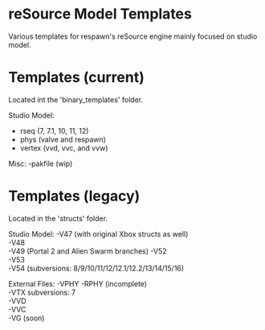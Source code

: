# reSource Model Templates
Various templates for respawn's reSource engine mainly focused on studio model.

# Templates (current)
Located int the 'binary_templates' folder.

Studio Model:
  - rseq (7, 7.1, 10, 11, 12)
  - phys (valve and respawn)
  - vertex (vvd, vvc, and vvw)

Misc:
  -pakfile (wip)

# Templates (legacy)
Located in the 'structs' folder.

Studio Model:
  -V47 (with original Xbox structs as well)  
  -V48  
  -V49 (Portal 2 and Alien Swarm branches)
  -V52  
  -V53  
  -V54 (subversions: 8/9/10/11/12/12.1/12.2/13/14/15/16)

External Files:
  -VPHY	
  -RPHY (incomplete)	
  -VTX subversions: 7	
  -VVD	
  -VVC	 
  -VG (soon) 
